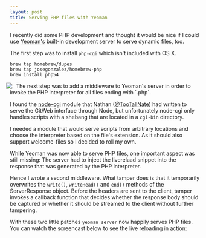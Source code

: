 ```yaml
---
layout: post
title: Serving PHP files with Yeoman
---
```


I recently did some PHP development and thought it would be nice if I could use
[Yeoman's](http://yeoman.io) built-in development server to serve dynamic files,
too.

The first step was to install `php-cgi` which isn't included with OS X.

    brew tap homebrew/dupes
    brew tap josegonzalez/homebrew-php
    brew install php54

<img src="/images/yeoman.jpg" style="float:left;margin:0 10px 0 -10px; border:none">
The next step was to add a middleware to Yeoman's server in order to invoke
the PHP interpreter for all files ending with `.php`.

I found the [node-cgi](https://github.com/TooTallNate/node-cgi) module that
Nathan ([@TooTallNate](https://twitter.com/tootallnate)) had written to serve
the GitWeb interface through Node, but unfortunately node-cgi only handles
scripts with a shebang that are located in a `cgi-bin` directory.

I needed a module that would serve scripts from arbitrary locations and
choose the interpreter based on the file's extension. As it should also support
welcome-files so I decided to roll my own.

While Yeoman was now able to serve PHP files, one important aspect was still
missing: The server had to inject the liverelaad snippet into the response that
was generated by the PHP interpreter.

Hence I wrote a second middleware. What tamper does is that it
temporarily overwrites the `write()`, `writeHead()` and `end()` methods of the
ServerResponse object. Before the headers are sent to the client, tamper invokes
a callback function that decides whether the response body should be captured or
whether it should be streamed to the client without further tampering.

With these two little patches `yeoman server` now happily serves PHP files.
You can watch the screencast below to see the live reloading in action:

